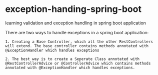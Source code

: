 # exception-handing-spring-boot
learning validation and exception handling in spring boot application


There are two ways to handle exceptions in a spring boot application:

	1. Creating a Base Controller, which all the other RestControllers will extend. The base controller contains methods annotated with @ExceptionHandler which handles exceptions 
	
	2. The best way is to create a Seperate Class annotated with @RestControllerAdvice or @ControllerAdvice which contains methods annotated with @ExceptionHandler which handles exceptions.
